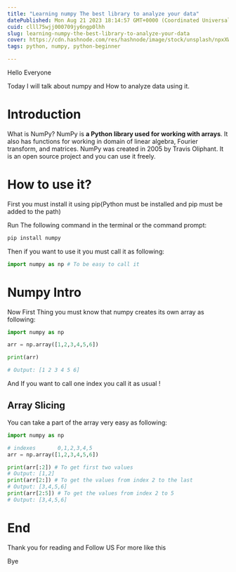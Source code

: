 ```yaml
---
title: "Learning numpy The best library to analyze your data"
datePublished: Mon Aug 21 2023 18:14:57 GMT+0000 (Coordinated Universal Time)
cuid: clll75wjj000709jy6ngp0lhh
slug: learning-numpy-the-best-library-to-analyze-your-data
cover: https://cdn.hashnode.com/res/hashnode/image/stock/unsplash/npxXWgQ33ZQ/upload/0342039f54a30956d5d3910a8075f827.jpeg
tags: python, numpy, python-beginner

---
```


Hello Everyone

Today I will talk about numpy and How to analyze data using it.

# Introduction

What is NumPy? NumPy is **a Python library used for working with arrays**. It also has functions for working in domain of linear algebra, Fourier transform, and matrices. NumPy was created in 2005 by Travis Oliphant. It is an open source project and you can use it freely.

# How to use it?

First you must install it using pip(Python must be installed and pip must be added to the path)

Run The following command in the terminal or the command prompt:

```bash
pip install numpy
```

Then if you want to use it you must call it as following:

```python
import numpy as np # To be easy to call it
```

# Numpy Intro

Now First Thing you must know that numpy creates its own array as following:

```python
import numpy as np

arr = np.array([1,2,3,4,5,6])

print(arr)

# Output: [1 2 3 4 5 6]
```

And If you want to call one index you call it as usual !

## Array Slicing

You can take a part of the array very easy as following:

```python
import numpy as np

# indexes       0,1,2,3,4,5
arr = np.array([1,2,3,4,5,6])

print(arr[:2]) # To get first two values 
# Output: [1,2]
print(arr[2:]) # To get the values from index 2 to the last
# Output: [3,4,5,6]
print(arr[2:5]) # To get the values from index 2 to 5
# Output: [3,4,5,6]
```

# End

Thank you for reading and Follow US For more like this

Bye